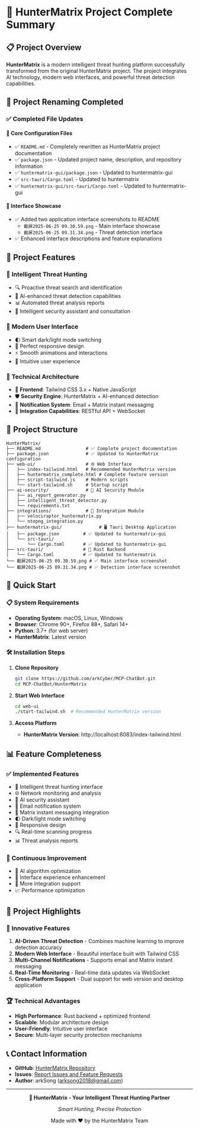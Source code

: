 # 🎯 HunterMatrix Project Complete Summary

## 📋 Project Overview

**HunterMatrix** is a modern intelligent threat hunting platform successfully transformed from the original HunterMatrix project. The project integrates AI technology, modern web interfaces, and powerful threat detection capabilities.

## 🔄 Project Renaming Completed

### ✅ Completed File Updates

#### 📄 **Core Configuration Files**
- ✅ `README.md` - Completely rewritten as HunterMatrix project documentation
- ✅ `package.json` - Updated project name, description, and repository information
- ✅ `huntermatrix-gui/package.json` - Updated to huntermatrix-gui
- ✅ `src-tauri/Cargo.toml` - Updated to huntermatrix
- ✅ `huntermatrix-gui/src-tauri/Cargo.toml` - Updated to huntermatrix-gui

#### 📱 **Interface Showcase**
- ✅ Added two application interface screenshots to README
  - `截屏2025-06-25 09.30.59.png` - Main interface showcase
  - `截屏2025-06-25 09.31.34.png` - Threat detection interface
- ✅ Enhanced interface descriptions and feature explanations

## 🎨 Project Features

### 🌟 **Intelligent Threat Hunting**
- 🔍 Proactive threat search and identification
- 🧠 AI-enhanced threat detection capabilities
- 📊 Automated threat analysis reports
- 💬 Intelligent security assistant and consultation

### 🎨 **Modern User Interface**
- 🌓 Smart dark/light mode switching
- 📱 Perfect responsive design
- ⚡ Smooth animations and interactions
- 🎯 Intuitive user experience

### 🚀 **Technical Architecture**
- 🎨 **Frontend**: Tailwind CSS 3.x + Native JavaScript
- 🛡️ **Security Engine**: HunterMatrix + AI-enhanced detection
- 📧 **Notification System**: Email + Matrix instant messaging
- 🔗 **Integration Capabilities**: RESTful API + WebSocket

## 📁 Project Structure

```
HunterMatrix/
├── README.md                 # ✅ Complete project documentation
├── package.json              # ✅ Updated to HunterMatrix configuration
├── web-ui/                   # 🌐 Web Interface
│   ├── index-tailwind.html   # Recommended HunterMatrix version
│   ├── huntermatrix_complete.html # Complete feature version
│   ├── script-tailwind.js    # Modern scripts
│   └── start-tailwind.sh     # Startup script
├── ai-security/              # 🤖 AI Security Module
│   ├── ai_report_generator.py
│   ├── intelligent_threat_detector.py
│   └── requirements.txt
├── integrations/             # 🔗 Integration Module
│   ├── velociraptor_huntermatrix.py
│   └── ntopng_integration.py
├── huntermatrix-gui/              # 🖥️ Tauri Desktop Application
│   ├── package.json         # ✅ Updated to huntermatrix-gui
│   └── src-tauri/
│       └── Cargo.toml       # ✅ Updated to huntermatrix-gui
├── src-tauri/               # 🦀 Rust Backend
│   └── Cargo.toml           # ✅ Updated to huntermatrix
└── 截屏2025-06-25 09.30.59.png # ✅ Main interface screenshot
└── 截屏2025-06-25 09.31.34.png # ✅ Detection interface screenshot
```

## 🚀 Quick Start

### 📋 System Requirements
- **Operating System**: macOS, Linux, Windows
- **Browser**: Chrome 90+, Firefox 88+, Safari 14+
- **Python**: 3.7+ (for web server)
- **HunterMatrix**: Latest version

### 🛠️ Installation Steps

1. **Clone Repository**
   ```bash
   git clone https://github.com/arkCyber/MCP-ChatBot.git
   cd MCP-ChatBot/HunterMatrix
   ```

2. **Start Web Interface**
   ```bash
   cd web-ui
   ./start-tailwind.sh  # Recommended HunterMatrix version
   ```

3. **Access Platform**
   - **HunterMatrix Version**: http://localhost:8083/index-tailwind.html

## 📊 Feature Completeness

### ✅ **Implemented Features**
- 🎯 Intelligent threat hunting interface
- 🌐 Network monitoring and analysis
- 🤖 AI security assistant
- 📧 Email notification system
- 💬 Matrix instant messaging integration
- 🌓 Dark/light mode switching
- 📱 Responsive design
- 🔍 Real-time scanning progress
- 📊 Threat analysis reports

### 🔄 **Continuous Improvement**
- 🧠 AI algorithm optimization
- 🎨 Interface experience enhancement
- 🔗 More integration support
- 📈 Performance optimization

## 🎯 Project Highlights

### 🌟 **Innovative Features**
1. **AI-Driven Threat Detection** - Combines machine learning to improve detection accuracy
2. **Modern Web Interface** - Beautiful interface built with Tailwind CSS
3. **Multi-Channel Notifications** - Supports email and Matrix instant messaging
4. **Real-Time Monitoring** - Real-time data updates via WebSocket
5. **Cross-Platform Support** - Dual support for web version and desktop application

### 🏆 **Technical Advantages**
- **High Performance**: Rust backend + optimized frontend
- **Scalable**: Modular architecture design
- **User-Friendly**: Intuitive user interface
- **Secure**: Multi-layer security protection mechanisms

## 📞 Contact Information

- **GitHub**: [HunterMatrix Repository](https://github.com/arkCyber/MCP-ChatBot)
- **Issues**: [Report Issues and Feature Requests](https://github.com/arkCyber/MCP-ChatBot/issues)
- **Author**: arkSong (arksong2018@gmail.com)

---

<div align="center">

**🎯 HunterMatrix - Your Intelligent Threat Hunting Partner**

*Smart Hunting, Precise Protection*

Made with ❤️ by the HunterMatrix Team

</div>
